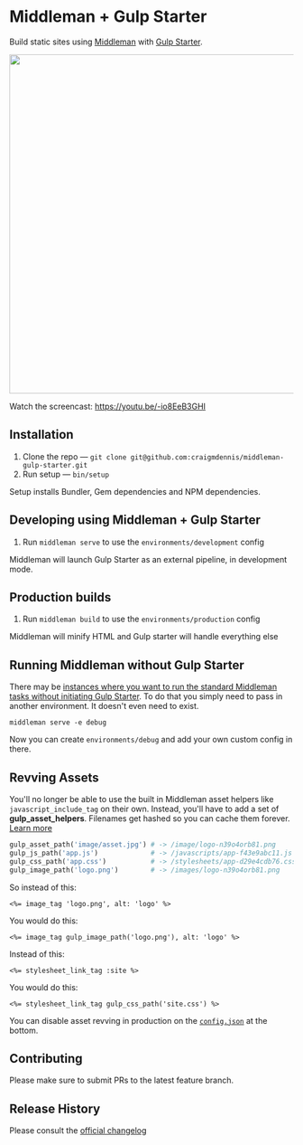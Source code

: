 # Middleman + Gulp Starter
Build static sites using [Middleman](https://middlemanapp.com/) with [Gulp Starter](https://github.com/vigetlabs/gulp-starter).

<a href="https://youtu.be/-io8EeB3GHI" target="_blank"><img src="http://d.pr/i/13Fxy+" width="600"/></a>

Watch the screencast: https://youtu.be/-io8EeB3GHI

## Installation
1. Clone the repo &mdash; `git clone git@github.com:craigmdennis/middleman-gulp-starter.git`
1. Run setup &mdash; `bin/setup`

Setup installs Bundler, Gem dependencies and NPM dependencies.

## Developing using Middleman + Gulp Starter
1. Run `middleman serve` to use the `environments/development` config

Middleman will launch Gulp Starter as an external pipeline, in development mode.

## Production builds
1. Run `middleman build` to use the `environments/production` config

Middleman will minify HTML and Gulp starter will handle everything else

## Running Middleman without Gulp Starter
There may be [instances where you want to run the standard Middleman tasks without initiating Gulp Starter](https://github.com/craigmdennis/middleman-gulp-starter/pull/17#issue-147191865). To do that you simply need to pass in another environment. It doesn't even need to exist.

`middleman serve -e debug`

Now you can create `environments/debug` and add your own custom config in there.

## Revving Assets
You'll no longer be able to use the built in Middleman asset helpers like `javascript_include_tag` on their own. Instead, you'll have to add a set of **gulp_asset_helpers**. Filenames get hashed so you can cache them forever. [Learn more](helpers/README.md)

```ruby
gulp_asset_path('image/asset.jpg') # -> /image/logo-n39o4orb81.png
gulp_js_path('app.js')             # -> /javascripts/app-f43e9abc11.js
gulp_css_path('app.css')           # -> /stylesheets/app-d29e4cdb76.css
gulp_image_path('logo.png')        # -> /images/logo-n39o4orb81.png
```

So instead of this:
```erb
<%= image_tag 'logo.png', alt: 'logo' %>
```

You would do this:
```erb
<%= image_tag gulp_image_path('logo.png'), alt: 'logo' %>
```

Instead of this:
```erb
<%= stylesheet_link_tag :site %>
```

You would do this:
```erb
<%= stylesheet_link_tag gulp_css_path('site.css') %>
```

You can disable asset revving in production on the [`config.json`](https://github.com/craigmdennis/middleman-gulp-starter/blob/master/gulpfile.js/config.json#L78) at the bottom.

## Contributing
Please make sure to submit PRs to the latest feature branch.

## Release History
Please consult the [official changelog](https://github.com/craigmdennis/middleman-gulp-starter/blob/master/CHANGELOG.md)
